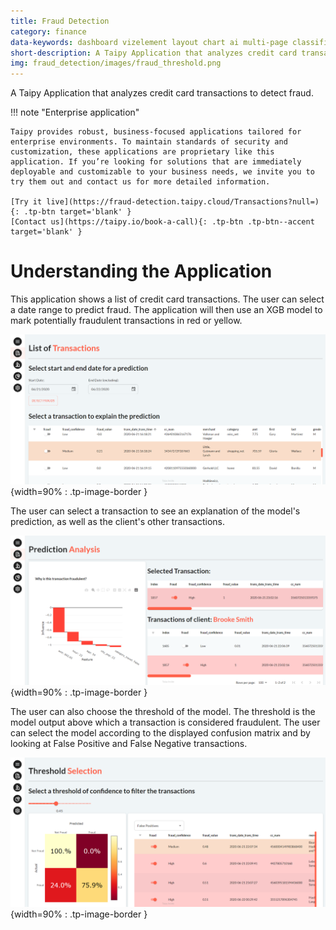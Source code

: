 ```yaml
---
title: Fraud Detection
category: finance
data-keywords: dashboard vizelement layout chart ai multi-page classification enterprise
short-description: A Taipy Application that analyzes credit card transactions to detect fraud.
img: fraud_detection/images/fraud_threshold.png
---
```

A Taipy Application that analyzes credit card transactions to detect fraud.

!!! note "Enterprise application"

    Taipy provides robust, business-focused applications tailored for enterprise environments. To maintain standards of security and customization, these applications are proprietary like this application. If you’re looking for solutions that are immediately deployable and customizable to your business needs, we invite you to try them out and contact us for more detailed information.

    [Try it live](https://fraud-detection.taipy.cloud/Transactions?null=){: .tp-btn target='blank' }
    [Contact us](https://taipy.io/book-a-call){: .tp-btn .tp-btn--accent target='blank' }


# Understanding the Application

This application shows a list of credit card transactions. The user can select a date range to
predict fraud. The application will then use an XGB model to mark potentially fraudulent
transactions in red or yellow.

![List of Transactions Page](images/fraud_transactions.png){width=90% : .tp-image-border }

The user can select a transaction to see an explanation of the model's prediction, as well as the client's
other transactions.

![Prediction Explanation Page](images/fraud_explanation.png){width=90% : .tp-image-border }

The user can also choose the threshold of the model. The threshold is the model output
above which a transaction is considered fraudulent. The user can select the model according
to the displayed confusion matrix and by looking at False Positive and False Negative transactions.

![Threshold Selection Page](images/fraud_threshold.png){width=90% : .tp-image-border }
